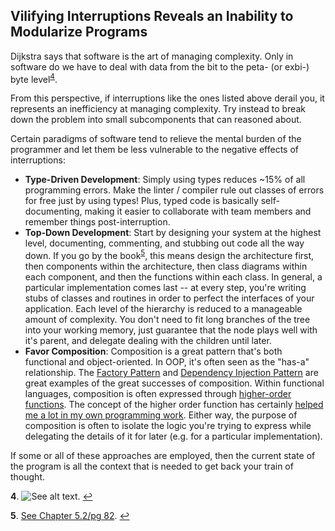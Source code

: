 

## Vilifying Interruptions Reveals an Inability to Modularize Programs

Dijkstra says that software is the art of managing complexity. Only in software do we have to deal with data from the
bit to the peta- (or exbi-) byte level<sup id="a4">[4](#f4)</sup>.

From this perspective, if interruptions like the ones listed above derail you, it represents an inefficiency at managing
complexity. Try instead to break down the problem into small subcomponents that can reasoned about.

Certain paradigms of software tend to relieve the mental burden of the programmer and let them be less vulnerable to the
negative effects of interruptions:

- **Type-Driven Development**: Simply using types reduces ~15% of all programming errors. Make the linter / compiler rule
  out classes of errors for free just by using types! Plus, typed code is basically self-documenting, making it easier to
  collaborate with team members and remember things post-interruption.
- **Top-Down Development**: Start by designing your system at the highest level, documenting, commenting, and stubbing
  out code all the way down. If you go by the book<sup id="a6">[5](#f5)</sup>, this means design the architecture first,
  then components within the architecture, then class diagrams within each component, and then the functions within each
  class. In general, a particular implementation comes last -- at every step, you're writing stubs of classes and
  routines in order to perfect the interfaces of your application. Each level of the hierarchy is reduced to a manageable
  amount of complexity. You don't need to fit long branches of the tree into your working memory, just guarantee that
  the node plays well with it's parent, and delegate dealing with the children until later.
- **Favor Composition**: Composition is a great pattern that's both functional and object-oriented. In OOP, it's often
  seen as the "has-a" relationship. The [Factory Pattern](https://en.wikipedia.org/wiki/Factory_method_pattern) and [Dependency Injection Pattern](https://en.wikipedia.org/wiki/Dependency_inversion_principle) are great examples of the great
  successes of composition. Within functional languages, composition is often expressed through [higher-order functions](https://en.wikipedia.org/wiki/Higher-order_function).
  The concept of the higher order function has certainly [helped me a lot in my own programming work](https://alex.merose.com/blog/2018/07/06/higher-order-functions-on-pandas-dataframes).
  Either way, the purpose of composition is often to isolate the logic you're trying to express while delegating the
  details of it for later (e.g. for a particular implementation).

If some or all of these approaches are employed, then the current state of the program is all the context that is
needed to get back your train of thought.


<b id="f4">4</b>. ![See alt text](../assets/Code-Complete-Ch-5-Complexity.png "Managing complexity is the most important technical topic in software development. In my view, it’s so important that Software’s Primary Technical Imperative has to be managing complexity.    Complexity is not a new feature of software development. Computing pioneer Edsger Dijkstra pointed out that computing is the only profession in which a single mind is obliged to span the distance from a bit to a few hundred megabytes, a ratio of 1 to 10^9, or nine orders of magnitude (Dijkstra 1989).     This gigantic ratio is staggering. Dijkstra put it this way: “Compared to that number of semantic levels, the average mathematical theory is almost flat. By evoking the need for deep conceptual hierarchies, the automatic computer confronts us with a radically new intellectual challenge that has no precedent in our history.” Of course software has become even more complex since 1989, and Dijkstra’s ratio of 1 to 10^9 could easily be more like 1 to 10^15 today. "). [↩](#a4)

<b id="f5">5</b>. [See Chapter 5.2/pg 82](http://aroma.vn/web/wp-content/uploads/2016/11/code-complete-2nd-edition-v413hav.pdf). [↩](#a5)
